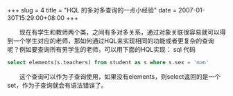 +++
slug = 4
title = "HQL 的多对多查询的一点小经验"
date = 2007-01-30T15:29:00+08:00
+++

&emsp;&emsp;现在有学生和教师两个类，之间有多对多关系，通过对象关联很容易就可以得到一个学生对应的老师，那如何通过HQL来实现相同的功能或者更复杂的查询呢？例如要查询所有男学生的老师，可以用下面的HQL实现：
sql 代码
```sql
select elements(s.teachers) from student as s where s.sex = 'man'
```

&emsp;&emsp;这个查询可以作为子查询使用，如果没有elements，则select返回的是一个set，作为子查询就会有语法错误了。
